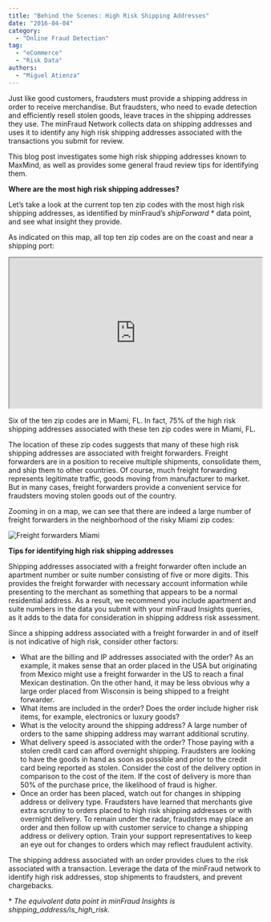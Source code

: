 ```yaml
---
title: "Behind the Scenes: High Risk Shipping Addresses"
date: "2016-04-04"
category:
  - "Online Fraud Detection"
tag:
  - "eCommerce"
  - "Risk Data"
authors:
  - "Miguel Atienza"
---
```


Just like good customers, fraudsters must provide a shipping address in order to
receive merchandise. But fraudsters, who need to evade detection and efficiently
resell stolen goods, leave traces in the shipping addresses they use. The
minFraud Network collects data on shipping addresses and uses it to identify any
high risk shipping addresses associated with the transactions you submit for
review.

This blog post investigates some high risk shipping addresses known to MaxMind,
as well as provides some general fraud review tips for identifying them.

<!--lint disable no-emphasis-as-heading-->

**Where are the most high risk shipping addresses?**

Let’s take a look at the current top ten zip codes with the most high risk
shipping addresses, as identified by minFraud’s *shipForward* \* data point, and
see what insight they provide.

As indicated on this map, all top ten zip codes are on the coast and near a
shipping port:

<iframe width="300" height="150" style="width: 100%; height: 300px;" src="https://blog.maxmind.com/wp-content/uploads/2016/03/map5.html"></iframe>

Six of the ten zip codes are in Miami, FL. In fact, 75% of the high risk
shipping addresses associated with these ten zip codes were in Miami, FL.

The location of these zip codes suggests that many of these high risk shipping
addresses are associated with freight forwarders. Freight forwarders are in a
position to receive multiple shipments, consolidate them, and ship them to other
countries. Of course, much freight forwarding represents legitimate traffic,
goods moving from manufacturer to market. But in many cases, freight forwarders
provide a convenient service for fraudsters moving stolen goods out of the
country.

Zooming in on a map, we can see that there are indeed a large number of freight
forwarders in the neighborhood of the risky Miami zip codes:

![Freight forwarders Miami](/images/2016/04/Freight-forwarders-Miami-e1459427863748.png)

**Tips for identifying high risk shipping addresses**

Shipping addresses associated with a freight forwarder often include an
apartment number or suite number consisting of five or more digits. This
provides the freight forwarder with necessary account information while
presenting to the merchant as something that appears to be a normal residential
address. As a result, we recommend you include apartment and suite numbers in
the data you submit with your minFraud Insights queries, as it adds to the data
for consideration in shipping address risk assessment.

Since a shipping address associated with a freight forwarder in and of itself is
not indicative of high risk, consider other factors:

* What are the billing and IP addresses associated with the order? As an
  example, it makes sense that an order placed in the USA but originating from
  Mexico might use a freight forwarder in the US to reach a final Mexican
  destination. On the other hand, it may be less obvious why a large order placed
  from Wisconsin is being shipped to a freight forwarder.
* What items are included in the order? Does the order include higher risk
  items, for example, electronics or luxury goods?
* What is the velocity around the shipping address? A large number of orders to
  the same shipping address may warrant additional scrutiny.
* What delivery speed is associated with the order? Those paying with a stolen
  credit card can afford overnight shipping. Fraudsters are looking to have the
  goods in hand as soon as possible and prior to the credit card being reported as
  stolen. Consider the cost of the delivery option in comparison to the cost of
  the item. If the cost of delivery is more than 50% of the purchase price, the
  likelihood of fraud is higher.
* Once an order has been placed, watch out for changes in shipping address or
  delivery type. Fraudsters have learned that merchants give extra scrutiny to
  orders placed to high risk shipping addresses or with overnight delivery. To
  remain under the radar, fraudsters may place an order and then follow up with
  customer service to change a shipping address or delivery option. Train your
  support representatives to keep an eye out for changes to orders which may
  reflect fraudulent activity.

The shipping address associated with an order provides clues to the risk
associated with a transaction. Leverage the data of the minFraud network to
identify high risk addresses, stop shipments to fraudsters, and prevent
chargebacks.

\* *The equivalent data point in minFraud Insights is
shipping\_address/is\_high\_risk.*
